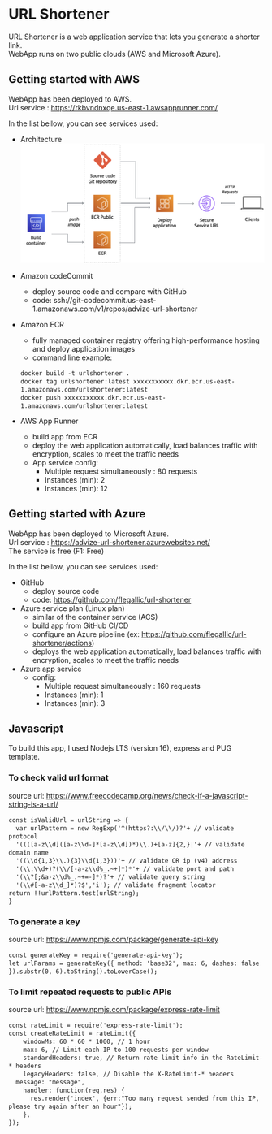 # URL Shortener
URL Shortener is a web application service that lets you generate a shorter link. \
WebApp runs on two public clouds (AWS and Microsoft Azure).

## Getting started with AWS 
WebApp has been deployed to AWS. \
Url service : https://rkbvndnxqe.us-east-1.awsapprunner.com/

In the list bellow, you can see services used:
- Architecture
![](apprunner-arch.png)

- Amazon codeCommit
    - deploy source code and compare with GitHub
    - code: ssh://git-codecommit.us-east-1.amazonaws.com/v1/repos/advize-url-shortener
- Amazon ECR
    - fully managed container registry offering high-performance hosting and deploy application images
    - command line example:
    ```
    docker build -t urlshortener .
    docker tag urlshortener:latest xxxxxxxxxxx.dkr.ecr.us-east-1.amazonaws.com/urlshortener:latest
    docker push xxxxxxxxxxx.dkr.ecr.us-east-1.amazonaws.com/urlshortener:latest
    ```
- AWS App Runner
    - build app from ECR
    - deploy the web application automatically, load balances traffic with encryption, scales to meet the traffic needs
    - App service config:
        - Multiple request simultaneously : 80 requests
        - Instances (min): 2
        - Instances (min): 12

## Getting started with Azure 
WebApp has been deployed to Microsoft Azure. \
Url service : https://advize-url-shortener.azurewebsites.net/ \
The service is free (F1: Free)

In the list bellow, you can see services used:
- GitHub
    - deploy source code
    - code: https://github.com/flegallic/url-shortener
- Azure service plan (Linux plan)
    - similar of the container service (ACS)
    - build app from GitHub CI/CD
    - configure an Azure pipeline (ex: https://github.com/flegallic/url-shortener/actions)
    - deploys the web application automatically, load balances traffic with encryption, scales to meet the traffic needs
- Azure app service
    - config:
       - Multiple request simultaneously : 160 requests
       - Instances (min): 1
       - Instances (min): 3

## Javascript
To build this app, I used Nodejs LTS (version 16), express and PUG template.

### To check valid url format
source url: https://www.freecodecamp.org/news/check-if-a-javascript-string-is-a-url/
```
const isValidUrl = urlString => {
  var urlPattern = new RegExp('^(https?:\\/\\/)?'+ // validate protocol
  '((([a-z\\d]([a-z\\d-]*[a-z\\d])*)\\.)+[a-z]{2,}|'+ // validate domain name
  '((\\d{1,3}\\.){3}\\d{1,3}))'+ // validate OR ip (v4) address
  '(\\:\\d+)?(\\/[-a-z\\d%_.~+]*)*'+ // validate port and path
  '(\\?[;&a-z\\d%_.~+=-]*)?'+ // validate query string
  '(\\#[-a-z\\d_]*)?$','i'); // validate fragment locator
return !!urlPattern.test(urlString);
}
```
### To generate a key
source url: https://www.npmjs.com/package/generate-api-key
```
const generateKey = require('generate-api-key');
let urlParams = generateKey({ method: 'base32', max: 6, dashes: false }).substr(0, 6).toString().toLowerCase();
```

### To limit repeated requests to public APIs
source url: https://www.npmjs.com/package/express-rate-limit
```
const rateLimit = require('express-rate-limit');
const createRateLimit = rateLimit({
	windowMs: 60 * 60 * 1000, // 1 hour
	max: 6, // Limit each IP to 100 requests per window
	standardHeaders: true, // Return rate limit info in the RateLimit-* headers
	legacyHeaders: false, // Disable the X-RateLimit-* headers
  message: "message", 
    handler: function(req,res) {
      res.render('index', {err:"Too many request sended from this IP, please try again after an hour"});
    },
});
```
